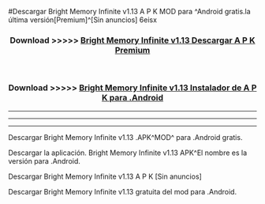 #Descargar Bright Memory Infinite v1.13  A P K MOD para ^Android gratis.la última versión[Premium]^[Sin anuncios] 6eisx



<div align="center">
<h3>Download >>>>> <a href="https://es-web.web.app/?es= ${title}">Bright Memory Infinite v1.13  Descargar A P K Premium</a></h3><br>

<h3>Download >>>>> <a href="https://es-web.web.app/?es= ${title}">Bright Memory Infinite v1.13  Instalador de A P K para .Android</a></h3>
</div>


----------------------------------------------------------

----------------------------------------------------------

----------------------------------------------------------

Descargar Bright Memory Infinite v1.13  .APK^MOD^ para .Android gratis.

Descargar la aplicación. Bright Memory Infinite v1.13  APK^El nombre es la versión para .Android.

Descargar Bright Memory Infinite v1.13  A P K [Sin anuncios]

Descargar Bright Memory Infinite v1.13  gratuita del mod para .Android.